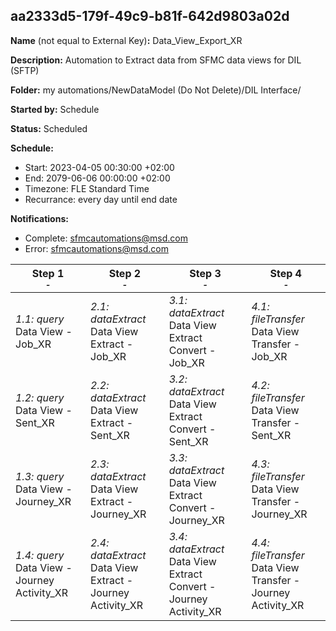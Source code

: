 ## aa2333d5-179f-49c9-b81f-642d9803a02d

**Name** (not equal to External Key)**:** Data_View_Export_XR

**Description:** Automation to Extract data from SFMC data views for DIL (SFTP)

**Folder:** my automations/NewDataModel (Do Not Delete)/DIL Interface/

**Started by:** Schedule

**Status:** Scheduled

**Schedule:**

* Start: 2023-04-05 00:30:00 +02:00
* End: 2079-06-06 00:00:00 +02:00
* Timezone: FLE Standard Time
* Recurrance: every day until end date

**Notifications:**

* Complete: sfmcautomations@msd.com
* Error: sfmcautomations@msd.com

| Step 1<br>_<small>-</small>_ | Step 2<br>_<small>-</small>_ | Step 3<br>_<small>-</small>_ | Step 4<br>_<small>-</small>_ |
| --- | --- | --- | --- |
| _1.1: query_<br>Data View - Job_XR | _2.1: dataExtract_<br>Data View Extract - Job_XR | _3.1: dataExtract_<br>Data View Extract Convert - Job_XR | _4.1: fileTransfer_<br>Data View Transfer - Job_XR |
| _1.2: query_<br>Data View - Sent_XR | _2.2: dataExtract_<br>Data View Extract - Sent_XR | _3.2: dataExtract_<br>Data View Extract Convert - Sent_XR | _4.2: fileTransfer_<br>Data View Transfer - Sent_XR |
| _1.3: query_<br>Data View - Journey_XR | _2.3: dataExtract_<br>Data View Extract - Journey_XR | _3.3: dataExtract_<br>Data View Extract Convert - Journey_XR | _4.3: fileTransfer_<br>Data View Transfer - Journey_XR |
| _1.4: query_<br>Data View - Journey Activity_XR | _2.4: dataExtract_<br>Data View Extract - Journey Activity_XR | _3.4: dataExtract_<br>Data View Extract Convert - Journey Activity_XR | _4.4: fileTransfer_<br>Data View Transfer - Journey Activity_XR |
